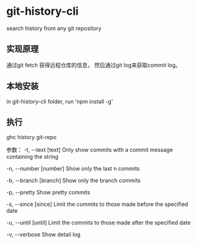 # git-history-cli
search history from any git repository

实现原理
--------
通过git fetch 获得远程仓库的信息， 然后通过git log来获取commit log。

本地安装
--------
in git-history-cli folder, run 'npm install -g'


执行
--------
ghc history git-repo

参数：
-t, --text [text]  Only show commits with a commit message containing the string

-n, --number [number] Show only the last n commits

-b, --branch [branch] Show only the branch commits

-p, --pretty Show pretty commits

-s, --since [since] Limit the commits to those made before the specified date

-u, --until [until] Limit the commits to those made after the specified date

-v, --verbose Show detail log